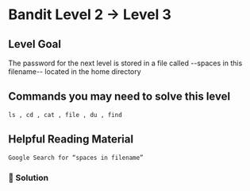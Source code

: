 # Bandit Level 2 → Level 3

## Level Goal

The password for the next level is stored in a file called --spaces in this filename-- located in the home directory

## Commands you may need to solve this level

    ls , cd , cat , file , du , find

## Helpful Reading Material

    Google Search for “spaces in filename”

### 🔑 Solution




















